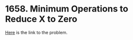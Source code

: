 # 1658. Minimum Operations to Reduce X to Zero

[Here](https://leetcode.com/problems/minimum-operations-to-reduce-x-to-zero) is the link to the problem.
